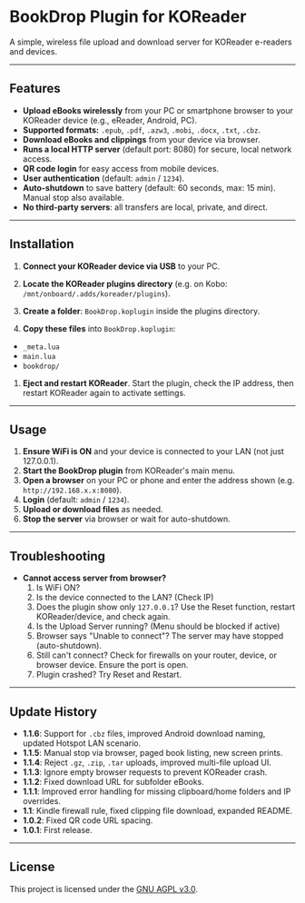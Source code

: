 # BookDrop Plugin for KOReader

A simple, wireless file upload and download server for KOReader e-readers and devices.

---

## Features

- **Upload eBooks wirelessly** from your PC or smartphone browser to your KOReader device (e.g., eReader, Android, PC).
- **Supported formats:** `.epub`, `.pdf`, `.azw3`, `.mobi`, `.docx`, `.txt`, `.cbz`.
- **Download eBooks and clippings** from your device via browser.
- **Runs a local HTTP server** (default port: 8080) for secure, local network access.
- **QR code login** for easy access from mobile devices.
- **User authentication** (default: `admin` / `1234`).
- **Auto-shutdown** to save battery (default: 60 seconds, max: 15 min). Manual stop also available.
- **No third-party servers**: all transfers are local, private, and direct.

---

## Installation

1. **Connect your KOReader device via USB** to your PC.
2. **Locate the KOReader plugins directory** (e.g. on Kobo: `/mnt/onboard/.adds/koreader/plugins`).
3. **Create a folder**: `BookDrop.koplugin` inside the plugins directory.

4. **Copy these files** into `BookDrop.koplugin`:

- `_meta.lua`
- `main.lua`
- `bookdrop/`

1. **Eject and restart KOReader**. Start the plugin, check the IP address, then restart KOReader again to activate settings.

---

## Usage

1. **Ensure WiFi is ON** and your device is connected to your LAN (not just 127.0.0.1).
2. **Start the BookDrop plugin** from KOReader's main menu.
3. **Open a browser** on your PC or phone and enter the address shown (e.g. `http://192.168.x.x:8080`).
4. **Login** (default: `admin` / `1234`).
5. **Upload or download files** as needed.
6. **Stop the server** via browser or wait for auto-shutdown.

---

## Troubleshooting

- **Cannot access server from browser?**
  1. Is WiFi ON?
  2. Is the device connected to the LAN? (Check IP)
  3. Does the plugin show only `127.0.0.1`? Use the Reset function, restart KOReader/device, and check again.
  4. Is the Upload Server running? (Menu should be blocked if active)
  5. Browser says "Unable to connect"? The server may have stopped (auto-shutdown).
  6. Still can't connect? Check for firewalls on your router, device, or browser device. Ensure the port is open.
  7. Plugin crashed? Try Reset and Restart.

---

## Update History

- **1.1.6**: Support for `.cbz` files, improved Android download naming, updated Hotspot LAN scenario.
- **1.1.5**: Manual stop via browser, paged book listing, new screen prints.
- **1.1.4**: Reject `.gz`, `.zip`, `.tar` uploads, improved multi-file upload UI.
- **1.1.3**: Ignore empty browser requests to prevent KOReader crash.
- **1.1.2**: Fixed download URL for subfolder eBooks.
- **1.1.1**: Improved error handling for missing clipboard/home folders and IP overrides.
- **1.1**: Kindle firewall rule, fixed clipping file download, expanded README.
- **1.0.2**: Fixed QR code URL spacing.
- **1.0.1**: First release.

---

## License

This project is licensed under the [GNU AGPL v3.0](LICENSE).
